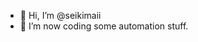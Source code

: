 - 👋 Hi, I’m @seikimaii
- 👀 I’m now coding some automation stuff.


<!---
seikimaii/seikimaii is a ✨ special ✨ repository because its `README.md` (this file) appears on your GitHub profile.
You can click the Preview link to take a look at your changes.
--->
